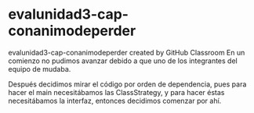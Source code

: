 # evalunidad3-cap-conanimodeperder
evalunidad3-cap-conanimodeperder created by GitHub Classroom
En un comienzo no pudimos avanzar debido a que uno de los integrantes del equipo de mudaba.

Después decidimos mirar el código por orden de dependencia, pues para hacer el main necesitábamos las ClassStrategy, y para hacer éstas necesitábamos la interfaz, entonces decidimos comenzar por ahí.
